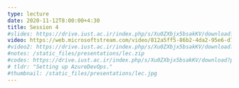 ```yaml
---
type: lecture
date: 2020-11-12T8:00:00+4:30
title: Session 4
#slides: https://drive.iust.ac.ir/index.php/s/Xu0ZXbjx5bsakKV/download?path=%2FSlides&files=lab2.pdf
video: https://web.microsoftstream.com/video/812a5ff5-86b2-4da2-95e6-d7c800c3bbf7
#video2: https://drive.iust.ac.ir/index.php/s/Xu0ZXbjx5bsakKV/download?path=%2FVideos&files=lab2b.mp4
#notes: /static_files/presentations/lec.zip
#codes: https://drive.iust.ac.ir/index.php/s/Xu0ZXbjx5bsakKV/download?path=%2FCode&files=S4.zip
# tldr: "Setting up AzureDevOps."
#thumbnail: /static_files/presentations/lec.jpg
---
```

